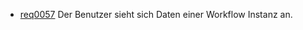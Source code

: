  * [req0057](https://github.com/PolitAktiv/politaktiv-requirements/tree/master/de/requirements/req0057/req0057.md) Der Benutzer sieht sich Daten einer Workflow Instanz an.
